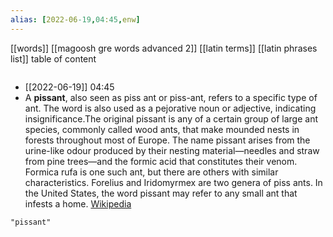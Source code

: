 ```yaml
---
alias: [2022-06-19,04:45,enw]
---
```

[[words]] [[magoosh gre words advanced 2]] [[latin terms]] [[latin phrases list]]
table of content
```toc
```

- [[2022-06-19]] 04:45
- A **pissant**, also seen as piss ant or piss-ant, refers to a specific type of ant. The word is also used as a pejorative noun or adjective, indicating insignificance.The original pissant is any of a certain group of large ant species, commonly called wood ants, that make mounded nests in forests throughout most of Europe. The name pissant arises from the urine-like odour produced by their nesting material—needles and straw from pine trees—and the formic acid that constitutes their venom. Formica rufa is one such ant, but there are others with similar characteristics. Forelius and Iridomyrmex are two genera of piss ants. In the United States, the word pissant may refer to any small ant that infests a home.
[Wikipedia](https://en.wikipedia.org/wiki/Pissant)
```query
"pissant"
```